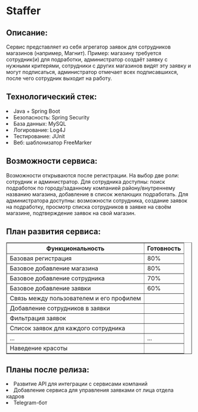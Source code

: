 # Staffer

<h2>Описание:</h2>
Сервис представляет из себя агрегатор заявок для сотрудников магазинов (например, Магнит). Пример: магазину требуется сотрудник(и) для подработки, администратор
создаёт заявку с нужными критерями, сотрудники с других магазинов видят эту заявку и могут подписаться, администратор отмечает всех подписавшихся, после чего
сотрудник выходит на работу.

<h2>Технологический стек:</h2>
<li>Java + Spring Boot</li>
<li>Безопасность: Spring Security</li>
<li>База данных: MySQL</li>
<li>Логирование: Log4J</li>
<li>Тестирование: JUnit</li>
<li>Веб: шаблонизатор FreeMarker</li>

<h2>Возможности сервиса:</h2>
Возможности открываются после регистрации. На выбор две роли: сотрудник и администратор. Для сотрудника доступны: поиск подработок по 
городу/заданному компанией району/внутреннему названию магазина, добавление в список желающих подработать. Для администратора доступны: возможности сотрудника,
создание заявок на подработку, просмотр списка сотрудников в заявке на своём магазине, подтверждение заявок на свой магазин.

<h2>План развития сервиса:</h2>
<table border="1px" cellspacing="2" border="1" cellpadding="5">

<tr>
<th>Функциональность</th>
<th>Готовность</th>
</tr>

<tr>
<td>Базовая регистрация</td>
<td>80%</td>
</tr>
<tr>
<td>Базовое добавление магазина</td>
<td>80%</td>
</tr>

<tr>
<td>Базовое добавление сотрудника</td>
<td>70%</td>
</tr>

<tr>
<td>Базовое добавление заявки</td>
<td>60%</td>
</tr>

<tr>
<td>Связь между пользователем и его профилем</td>
<td></td>
</tr>

<tr>
<td>Добавление сотрудников в заявки</td>
<td></td>
</tr>

<tr>
<td>Фильтрация заявок</td>
<td></td>
</tr>

<tr>
<td>Список заявок для каждого сотрудника</td>
<td></td>
</tr>

<tr>
<td>...</td>
<td>...</td>
</tr>

<tr>
<td>Наведение красоты</td>
<td></td>
</tr>

</table>

<h2>Планы после релиза:</h2>
<li>Развитие API для интеграции с сервисами компаний</li>
<li>Добавление сервиса для управления заявками от лица отдела кадров</li>
<li>Telegram-бот</li>
